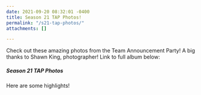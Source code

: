 ```yaml
---
date: 2021-09-20 08:32:01 -0400
title: Season 21 TAP Photos!
permalink: "/s21-tap-photos/"
attachments: []

---
```

Check out these amazing photos from the Team Announcement Party!  A big thanks to Shawn King, photographer!  Link to full album below:

##### Season 21 TAP Photos

Here are some highlights!